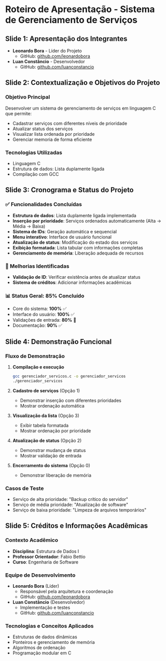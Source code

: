 # Roteiro de Apresentação - Sistema de Gerenciamento de Serviços

## Slide 1: Apresentação dos Integrantes
- **Leonardo Bora** - Líder do Projeto
  - GitHub: [github.com/leonardobora](https://github.com/leonardobora)
- **Luan Constâncio** - Desenvolvedor
  - GitHub: [github.com/luanconstancio](https://github.com/luanconstancio)

## Slide 2: Contextualização e Objetivos do Projeto
### Objetivo Principal
Desenvolver um sistema de gerenciamento de serviços em linguagem C que permite:
- Cadastrar serviços com diferentes níveis de prioridade
- Atualizar status dos serviços
- Visualizar lista ordenada por prioridade
- Gerenciar memoria de forma eficiente

### Tecnologias Utilizadas
- Linguagem C
- Estrutura de dados: Lista duplamente ligada
- Compilação com GCC

## Slide 3: Cronograma e Status do Projeto

### ✅ Funcionalidades Concluídas
- **Estrutura de dados**: Lista duplamente ligada implementada
- **Inserção por prioridade**: Serviços ordenados automaticamente (Alta → Média → Baixa)
- **Sistema de IDs**: Geração automática e sequencial
- **Menu interativo**: Interface de usuário funcional
- **Atualização de status**: Modificação do estado dos serviços
- **Exibição formatada**: Lista tabular com informações completas
- **Gerenciamento de memória**: Liberação adequada de recursos

### 🔄 Melhorias Identificadas
- **Validação de ID**: Verificar existência antes de atualizar status
- **Sistema de créditos**: Adicionar informações acadêmicas

### 📊 Status Geral: **85% Concluído**
- Core do sistema: **100%** ✅
- Interface do usuário: **100%** ✅
- Validações de entrada: **80%** 🔄
- Documentação: **90%** ✅

## Slide 4: Demonstração Funcional

### Fluxo de Demonstração
1. **Compilação e execução**
   ```bash
   gcc gerenciador_servicos.c -o gerenciador_servicos
   ./gerenciador_servicos
   ```

2. **Cadastro de serviços** (Opção 1)
   - Demonstrar inserção com diferentes prioridades
   - Mostrar ordenação automática

3. **Visualização da lista** (Opção 3)
   - Exibir tabela formatada
   - Mostrar ordenação por prioridade

4. **Atualização de status** (Opção 2)
   - Demonstrar mudança de status
   - Mostrar validação de entrada

5. **Encerramento do sistema** (Opção 0)
   - Demonstrar liberação de memória

### Casos de Teste
- Serviço de alta prioridade: "Backup crítico do servidor"
- Serviço de média prioridade: "Atualização de software"
- Serviço de baixa prioridade: "Limpeza de arquivos temporários"

## Slide 5: Créditos e Informações Acadêmicas

### Contexto Acadêmico
- **Disciplina**: Estrutura de Dados I
- **Professor Orientador**: Fabio Bettio
- **Curso**: Engenharia de Software

### Equipe de Desenvolvimento
- **Leonardo Bora** (Líder)
  - Responsável pela arquitetura e coordenação
  - GitHub: [github.com/leonardobora](https://github.com/leonardobora)
- **Luan Constâncio** (Desenvolvedor)
  - Implementação e testes
  - GitHub: [github.com/luanconstancio](https://github.com/luanconstancio)

### Tecnologias e Conceitos Aplicados
- Estruturas de dados dinâmicas
- Ponteiros e gerenciamento de memória
- Algoritmos de ordenação
- Programação modular em C
